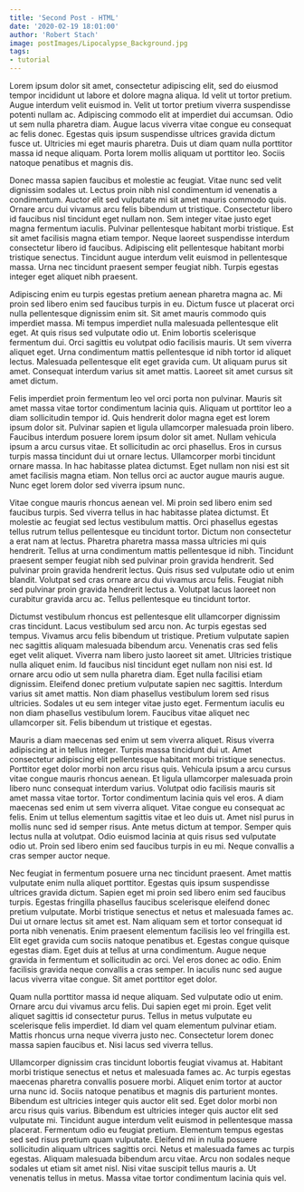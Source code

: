 ```yaml
---
title: 'Second Post - HTML'
date: '2020-02-19 18:01:00'
author: 'Robert Stach'
image: postImages/Lipocalypse_Background.jpg
tags:
- tutorial
---
```

Lorem ipsum dolor sit amet, consectetur adipiscing elit, sed do eiusmod tempor incididunt ut labore et dolore magna aliqua. Id velit ut tortor pretium. Augue interdum velit euismod in. Velit ut tortor pretium viverra suspendisse potenti nullam ac. Adipiscing commodo elit at imperdiet dui accumsan. Odio ut sem nulla pharetra diam. Augue lacus viverra vitae congue eu consequat ac felis donec. Egestas quis ipsum suspendisse ultrices gravida dictum fusce ut. Ultricies mi eget mauris pharetra. Duis ut diam quam nulla porttitor massa id neque aliquam. Porta lorem mollis aliquam ut porttitor leo. Sociis natoque penatibus et magnis dis.

Donec massa sapien faucibus et molestie ac feugiat. Vitae nunc sed velit dignissim sodales ut. Lectus proin nibh nisl condimentum id venenatis a condimentum. Auctor elit sed vulputate mi sit amet mauris commodo quis. Ornare arcu dui vivamus arcu felis bibendum ut tristique. Consectetur libero id faucibus nisl tincidunt eget nullam non. Sem integer vitae justo eget magna fermentum iaculis. Pulvinar pellentesque habitant morbi tristique. Est sit amet facilisis magna etiam tempor. Neque laoreet suspendisse interdum consectetur libero id faucibus. Adipiscing elit pellentesque habitant morbi tristique senectus. Tincidunt augue interdum velit euismod in pellentesque massa. Urna nec tincidunt praesent semper feugiat nibh. Turpis egestas integer eget aliquet nibh praesent.

Adipiscing enim eu turpis egestas pretium aenean pharetra magna ac. Mi proin sed libero enim sed faucibus turpis in eu. Dictum fusce ut placerat orci nulla pellentesque dignissim enim sit. Sit amet mauris commodo quis imperdiet massa. Mi tempus imperdiet nulla malesuada pellentesque elit eget. At quis risus sed vulputate odio ut. Enim lobortis scelerisque fermentum dui. Orci sagittis eu volutpat odio facilisis mauris. Ut sem viverra aliquet eget. Urna condimentum mattis pellentesque id nibh tortor id aliquet lectus. Malesuada pellentesque elit eget gravida cum. Ut aliquam purus sit amet. Consequat interdum varius sit amet mattis. Laoreet sit amet cursus sit amet dictum.

Felis imperdiet proin fermentum leo vel orci porta non pulvinar. Mauris sit amet massa vitae tortor condimentum lacinia quis. Aliquam ut porttitor leo a diam sollicitudin tempor id. Quis hendrerit dolor magna eget est lorem ipsum dolor sit. Pulvinar sapien et ligula ullamcorper malesuada proin libero. Faucibus interdum posuere lorem ipsum dolor sit amet. Nullam vehicula ipsum a arcu cursus vitae. Et sollicitudin ac orci phasellus. Eros in cursus turpis massa tincidunt dui ut ornare lectus. Ullamcorper morbi tincidunt ornare massa. In hac habitasse platea dictumst. Eget nullam non nisi est sit amet facilisis magna etiam. Non tellus orci ac auctor augue mauris augue. Nunc eget lorem dolor sed viverra ipsum nunc.

Vitae congue mauris rhoncus aenean vel. Mi proin sed libero enim sed faucibus turpis. Sed viverra tellus in hac habitasse platea dictumst. Et molestie ac feugiat sed lectus vestibulum mattis. Orci phasellus egestas tellus rutrum tellus pellentesque eu tincidunt tortor. Dictum non consectetur a erat nam at lectus. Pharetra pharetra massa massa ultricies mi quis hendrerit. Tellus at urna condimentum mattis pellentesque id nibh. Tincidunt praesent semper feugiat nibh sed pulvinar proin gravida hendrerit. Sed pulvinar proin gravida hendrerit lectus. Quis risus sed vulputate odio ut enim blandit. Volutpat sed cras ornare arcu dui vivamus arcu felis. Feugiat nibh sed pulvinar proin gravida hendrerit lectus a. Volutpat lacus laoreet non curabitur gravida arcu ac. Tellus pellentesque eu tincidunt tortor.

Dictumst vestibulum rhoncus est pellentesque elit ullamcorper dignissim cras tincidunt. Lacus vestibulum sed arcu non. Ac turpis egestas sed tempus. Vivamus arcu felis bibendum ut tristique. Pretium vulputate sapien nec sagittis aliquam malesuada bibendum arcu. Venenatis cras sed felis eget velit aliquet. Viverra nam libero justo laoreet sit amet. Ultricies tristique nulla aliquet enim. Id faucibus nisl tincidunt eget nullam non nisi est. Id ornare arcu odio ut sem nulla pharetra diam. Eget nulla facilisi etiam dignissim. Eleifend donec pretium vulputate sapien nec sagittis. Interdum varius sit amet mattis. Non diam phasellus vestibulum lorem sed risus ultricies. Sodales ut eu sem integer vitae justo eget. Fermentum iaculis eu non diam phasellus vestibulum lorem. Faucibus vitae aliquet nec ullamcorper sit. Felis bibendum ut tristique et egestas.

Mauris a diam maecenas sed enim ut sem viverra aliquet. Risus viverra adipiscing at in tellus integer. Turpis massa tincidunt dui ut. Amet consectetur adipiscing elit pellentesque habitant morbi tristique senectus. Porttitor eget dolor morbi non arcu risus quis. Vehicula ipsum a arcu cursus vitae congue mauris rhoncus aenean. Et ligula ullamcorper malesuada proin libero nunc consequat interdum varius. Volutpat odio facilisis mauris sit amet massa vitae tortor. Tortor condimentum lacinia quis vel eros. A diam maecenas sed enim ut sem viverra aliquet. Vitae congue eu consequat ac felis. Enim ut tellus elementum sagittis vitae et leo duis ut. Amet nisl purus in mollis nunc sed id semper risus. Ante metus dictum at tempor. Semper quis lectus nulla at volutpat. Odio euismod lacinia at quis risus sed vulputate odio ut. Proin sed libero enim sed faucibus turpis in eu mi. Neque convallis a cras semper auctor neque.

Nec feugiat in fermentum posuere urna nec tincidunt praesent. Amet mattis vulputate enim nulla aliquet porttitor. Egestas quis ipsum suspendisse ultrices gravida dictum. Sapien eget mi proin sed libero enim sed faucibus turpis. Egestas fringilla phasellus faucibus scelerisque eleifend donec pretium vulputate. Morbi tristique senectus et netus et malesuada fames ac. Dui ut ornare lectus sit amet est. Nam aliquam sem et tortor consequat id porta nibh venenatis. Enim praesent elementum facilisis leo vel fringilla est. Elit eget gravida cum sociis natoque penatibus et. Egestas congue quisque egestas diam. Eget duis at tellus at urna condimentum. Augue neque gravida in fermentum et sollicitudin ac orci. Vel eros donec ac odio. Enim facilisis gravida neque convallis a cras semper. In iaculis nunc sed augue lacus viverra vitae congue. Sit amet porttitor eget dolor.

Quam nulla porttitor massa id neque aliquam. Sed vulputate odio ut enim. Ornare arcu dui vivamus arcu felis. Dui sapien eget mi proin. Eget velit aliquet sagittis id consectetur purus. Tellus in metus vulputate eu scelerisque felis imperdiet. Id diam vel quam elementum pulvinar etiam. Mattis rhoncus urna neque viverra justo nec. Consectetur lorem donec massa sapien faucibus et. Nisi lacus sed viverra tellus.

Ullamcorper dignissim cras tincidunt lobortis feugiat vivamus at. Habitant morbi tristique senectus et netus et malesuada fames ac. Ac turpis egestas maecenas pharetra convallis posuere morbi. Aliquet enim tortor at auctor urna nunc id. Sociis natoque penatibus et magnis dis parturient montes. Bibendum est ultricies integer quis auctor elit sed. Eget dolor morbi non arcu risus quis varius. Bibendum est ultricies integer quis auctor elit sed vulputate mi. Tincidunt augue interdum velit euismod in pellentesque massa placerat. Fermentum odio eu feugiat pretium. Elementum tempus egestas sed sed risus pretium quam vulputate. Eleifend mi in nulla posuere sollicitudin aliquam ultrices sagittis orci. Netus et malesuada fames ac turpis egestas. Aliquam malesuada bibendum arcu vitae. Arcu non sodales neque sodales ut etiam sit amet nisl. Nisi vitae suscipit tellus mauris a. Ut venenatis tellus in metus. Massa vitae tortor condimentum lacinia quis vel.

